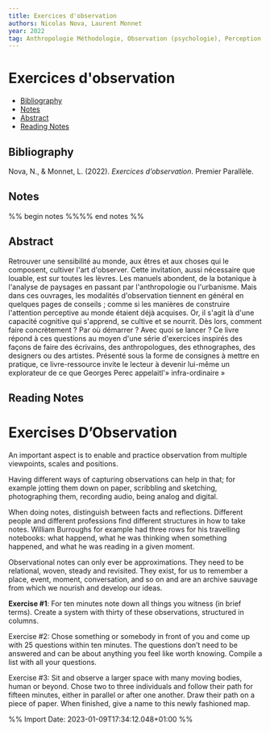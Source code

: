 ```yaml
---
title: Exercices d'observation
authors: Nicolas Nova, Laurent Monnet
year: 2022
tag: Anthropologie Méthodologie, Observation (psychologie), Perception visuelle
---
```

# Exercices d'observation

- [Bibliography](#bibliography)
- [Notes](#notes)
- [Abstract](#abstract)
- [Reading Notes](#reading-notes)

## Bibliography
Nova, N., & Monnet, L. (2022). _Exercices d’observation_. Premier Parallèle.


## Notes
%% begin notes %%%% end notes %%


## Abstract
Retrouver une sensibilité au monde, aux êtres et aux choses qui le composent, cultiver l'art d'observer. Cette invitation, aussi nécessaire que louable, est sur toutes les lèvres. Les manuels abondent, de la botanique à l'analyse de paysages en passant par l'anthropologie ou l'urbanisme. Mais dans ces ouvrages, les modalités d'observation tiennent en général en quelques pages de conseils ; comme si les manières de construire l'attention perceptive au monde étaient déjà acquises. Or, il s'agit là d'une capacité cognitive qui s'apprend, se cultive et se nourrit. Dès lors, comment faire concrètement ? Par où démarrer ? Avec quoi se lancer ? Ce livre répond à ces questions au moyen d'une série d'exercices inspirés des façons de faire des écrivains, des anthropologues, des ethnographes, des designers ou des artistes. Présenté sous la forme de consignes à mettre en pratique, ce livre-ressource invite le lecteur à devenir lui-même un explorateur de ce que Georges Perec appelaitl'» infra-ordinaire »


## Reading Notes
# Exercises D’Observation

An important aspect is to enable and practice observation from multiple viewpoints, scales and positions.

Having different ways of capturing observations can help in that; for example jotting them down on paper, scribbling and sketching, photographing them, recording audio, being analog and digital.

When doing notes, distinguish between facts and reflections. Different people and different professions find different structures in how to take notes. William Burroughs for example had three rows for his travelling notebooks: what happend, what he was thinking when something happened, and what he was reading in a given moment. 

Observational notes can only ever be approximations. They need to be relational, woven, steady and revisited. They exist, for us to remember a place, event, moment, conversation, and so on and are an archive sauvage from which we nourish and develop our ideas. 

**Exercise #1**: For ten minutes note down all things you witness (in brief terms). Create a system with thirty of these observations, structured in columns. 

Exercise #2: Chose something or somebody in front of you and come up with 25 questions within ten minutes. The questions don’t need to be answered and can be about anything you feel like worth knowing. Compile a list with all your questions. 

Exercise #3: Sit and observe a larger space with many moving bodies, human or beyond. Chose two to three individuals and follow their path for fifteen minutes, either in parallel or after one another. Draw their path on a piece of paper. When finished, give a name to this newly fashioned map.


%% Import Date: 2023-01-09T17:34:12.048+01:00 %%
